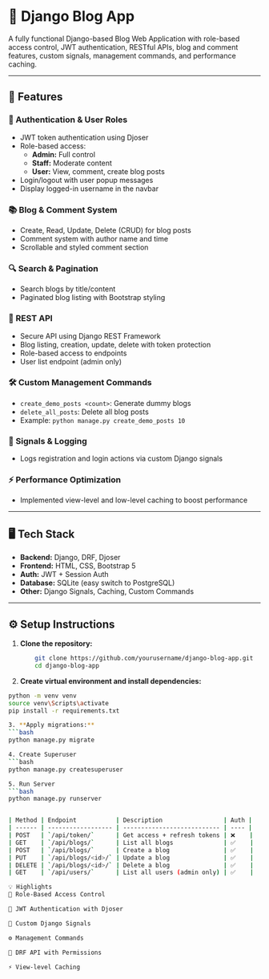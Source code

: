 # 📝 Django Blog App

A fully functional Django-based Blog Web Application with role-based access control, JWT authentication, RESTful APIs, blog and comment features, custom signals, management commands, and performance caching.

---

## 🚀 Features

### 👥 Authentication & User Roles
- JWT token authentication using Djoser
- Role-based access:
  - **Admin:** Full control
  - **Staff:** Moderate content
  - **User:** View, comment, create blog posts
- Login/logout with user popup messages
- Display logged-in username in the navbar

### 📚 Blog & Comment System
- Create, Read, Update, Delete (CRUD) for blog posts
- Comment system with author name and time
- Scrollable and styled comment section

### 🔍 Search & Pagination
- Search blogs by title/content
- Paginated blog listing with Bootstrap styling

### 📡 REST API
- Secure API using Django REST Framework
- Blog listing, creation, update, delete with token protection
- Role-based access to endpoints
- User list endpoint (admin only)

### 🛠 Custom Management Commands
- `create_demo_posts <count>`: Generate dummy blogs
- `delete_all_posts`: Delete all blog posts
- Example: `python manage.py create_demo_posts 10`

### 🔔 Signals & Logging
- Logs registration and login actions via custom Django signals

### ⚡ Performance Optimization
- Implemented view-level and low-level caching to boost performance

---

## 🖥️ Tech Stack

- **Backend:** Django, DRF, Djoser
- **Frontend:** HTML, CSS, Bootstrap 5
- **Auth:** JWT + Session Auth
- **Database:** SQLite (easy switch to PostgreSQL)
- **Other:** Django Signals, Caching, Custom Commands

---

## ⚙️ Setup Instructions

1. **Clone the repository:**
    ```bash
        git clone https://github.com/yourusername/django-blog-app.git
        cd django-blog-app

2. **Create virtual environment and install dependencies:**
```bash
python -m venv venv
source venv\Scripts\activate  
pip install -r requirements.txt

3. **Apply migrations:**
```bash
python manage.py migrate

4. Create Superuser
```bash
python manage.py createsuperuser

5. Run Server
```bash
python manage.py runserver


| Method | Endpoint           | Description                 | Auth |
| ------ | ------------------ | --------------------------- | ---- |
| POST   | `/api/token/`      | Get access + refresh tokens | ❌    |
| GET    | `/api/blogs/`      | List all blogs              | ✅    |
| POST   | `/api/blogs/`      | Create a blog               | ✅    |
| PUT    | `/api/blogs/<id>/` | Update a blog               | ✅    |
| DELETE | `/api/blogs/<id>/` | Delete a blog               | ✅    |
| GET    | `/api/users/`      | List all users (admin only) | ✅    |

💡 Highlights
🎯 Role-Based Access Control

🔐 JWT Authentication with Djoser

🧠 Custom Django Signals

⚙️ Management Commands

🚀 DRF API with Permissions

⚡ View-level Caching